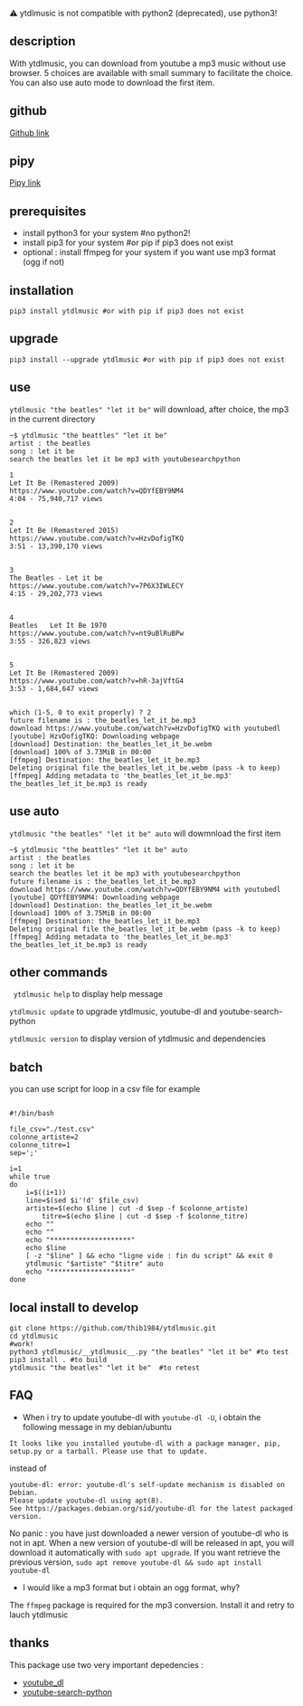 :warning: ytdlmusic is not compatible with python2 (deprecated), use python3!


## description

With ytdlmusic, you can download from youtube a mp3 music without use browser. 5 choices are available with small summary to facilitate the choice. You can also use auto mode to download the first item.  

## github

[Github link](https://github.com/thib1984/ytdlmusic/)

## pipy

[Pipy link](https://pypi.org/project/ytdlmusic/)

## prerequisites

- install python3 for your system #no python2!
- install pip3 for your system #or pip if pip3 does not exist
- optional : install ffmpeg for your system if you want use mp3 format (ogg if not)

## installation

``pip3 install ytdlmusic #or with pip if pip3 does not exist``

## upgrade

``pip3 install --upgrade ytdlmusic #or with pip if pip3 does not exist``

## use

``ytdlmusic "the beatles" "let it be"``
will download, after choice, the mp3 in the current directory

```
~$ ytdlmusic "the beattles" "let it be"
artist : the beatles
song : let it be
search the beatles let it be mp3 with youtubesearchpython

1
Let It Be (Remastered 2009)
https://www.youtube.com/watch?v=QDYfEBY9NM4
4:04 - 75,940,717 views


2
Let It Be (Remastered 2015)
https://www.youtube.com/watch?v=HzvDofigTKQ
3:51 - 13,390,170 views


3
The Beatles - Let it be
https://www.youtube.com/watch?v=7P6X3IWLECY
4:15 - 29,202,773 views


4
Beatles   Let It Be 1970
https://www.youtube.com/watch?v=nt9uBlRuBPw
3:55 - 326,823 views


5
Let It Be (Remastered 2009)
https://www.youtube.com/watch?v=hR-3ajVftG4
3:53 - 1,684,647 views


which (1-5, 0 to exit properly) ? 2
future filename is : the_beatles_let_it_be.mp3
download https://www.youtube.com/watch?v=HzvDofigTKQ with youtubedl
[youtube] HzvDofigTKQ: Downloading webpage
[download] Destination: the_beatles_let_it_be.webm
[download] 100% of 3.73MiB in 00:00
[ffmpeg] Destination: the_beatles_let_it_be.mp3
Deleting original file the_beatles_let_it_be.webm (pass -k to keep)
[ffmpeg] Adding metadata to 'the_beatles_let_it_be.mp3'
the_beatles_let_it_be.mp3 is ready
````

## use auto

``ytdlmusic "the beatles" "let it be" auto`` 
will dowmnload the first item 

```
~$ ytdlmusic "the beattles" "let it be" auto
artist : the beatles
song : let it be
search the beatles let it be mp3 with youtubesearchpython
future filename is : the_beatles_let_it_be.mp3
download https://www.youtube.com/watch?v=QDYfEBY9NM4 with youtubedl
[youtube] QDYfEBY9NM4: Downloading webpage
[download] Destination: the_beatles_let_it_be.webm
[download] 100% of 3.75MiB in 00:00
[ffmpeg] Destination: the_beatles_let_it_be.mp3
Deleting original file the_beatles_let_it_be.webm (pass -k to keep)
[ffmpeg] Adding metadata to 'the_beatles_let_it_be.mp3'
the_beatles_let_it_be.mp3 is ready
```

## other commands

`` ytdlmusic help`` to display help message

`` ytdlmusic update `` to upgrade ytdlmusic, youtube-dl and youtube-search-python

`` ytdlmusic version `` to display version of ytdlmusic and dependencies
## batch

you can use script for loop in a csv file for example 

```

#!/bin/bash

file_csv="./test.csv"
colonne_artiste=2
colonne_titre=1
sep=';'

i=1
while true
do
	i=$((i+1))
	line=$(sed $i'!d' $file_csv)
	artiste=$(echo $line | cut -d $sep -f $colonne_artiste)
        titre=$(echo $line | cut -d $sep -f $colonne_titre)
	echo ""
	echo ""
	echo "********************"
	echo $line
	[ -z "$line" ] && echo "ligne vide : fin du script" && exit 0
	ytdlmusic "$artiste" "$titre" auto
	echo "********************"
done 

```

## local install to develop

```
git clone https://github.com/thib1984/ytdlmusic.git
cd ytdlmusic 
#work!
python3 ytdlmusic/__ytdlmusic__.py "the beatles" "let it be" #to test
pip3 install . #to build
ytdlmusic "the beatles" "let it be"  #to retest
``` 
 
## FAQ

- When i try to update youtube-dl with ``youtube-dl -U``, i obtain the following message in my debian/ubuntu

```
It looks like you installed youtube-dl with a package manager, pip, setup.py or a tarball. Please use that to update.
```

instead of 

```
youtube-dl: error: youtube-dl's self-update mechanism is disabled on Debian.
Please update youtube-dl using apt(8).
See https://packages.debian.org/sid/youtube-dl for the latest packaged version.
```

No panic : you have just downloaded a newer version of youtube-dl who is not in apt. When a new version of youtube-dl will be released in apt, you will download it automatically with ``sudo apt upgrade``. If you want retrieve the previous version, ``sudo apt remove youtube-dl && sudo apt install youtube-dl``

- I would like a mp3 format but i obtain an ogg format, why?

The ``ffmpeg`` package is required for the mp3 conversion. Install it and retry to lauch ytdlmusic

## thanks

This package use two very important depedencies :
- [youtube_dl](https://pypi.org/project/youtube_dl/)
- [youtube-search-python](https://pypi.org/project/youtube-search-python/)
